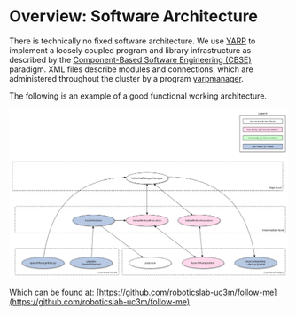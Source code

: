 # Overview: Software Architecture

There is technically no fixed software architecture. We use [YARP](http://www.yarp.it/) to implement a loosely coupled program and library infrastructure as described by the [Component-Based Software Engineering (CBSE)](https://en.wikipedia.org/wiki/Component-based_software_engineering) paradigm. XML files describe modules and connections, which are administered throughout the cluster by a program [yarpmanager](http://www.yarp.it/yarpmanager.html).

The following is an example of a good functional working architecture.

![follow-me app](assets/follow-me-app.png)

Which can be found at: [https://github.com/roboticslab-uc3m/follow-me](https://github.com/roboticslab-uc3m/follow-me)

